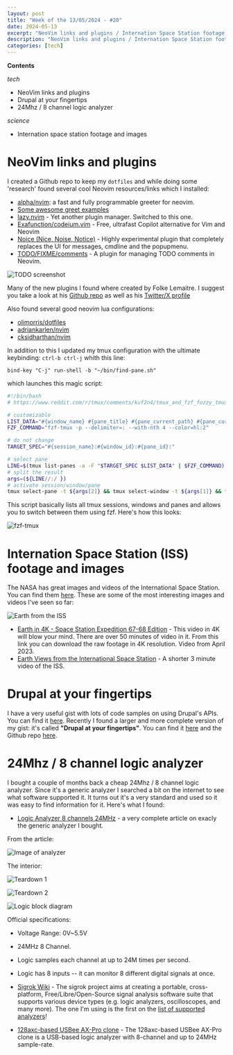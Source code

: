 ```yaml
---
layout: post
title: "Week of the 13/05/2024 - #20"
date: 2024-05-13
excerpt: "NeoVim links and plugins / Internation Space Station footage and images / Drupal at your fingertips / 24Mhz - 8 channel logic analyzer"
description: "NeoVim links and plugins / Internation Space Station footage and images / Drupal at your fingertips / 24Mhz - 8 channel logic analyzer"
categories: [tech]
---
```


**Contents**

*tech*

- NeoVim links and plugins
- Drupal at your fingertips
- 24Mhz / 8 channel logic analyzer

*science*

- Internation space station footage and images

# NeoVim links and plugins

I created a Github repo to keep my `dotfiles` and while doing some 'research' found several cool Neovim resources/links which I installed:

- [alpha/nvim](https://github.com/goolord/alpha-nvim/): a fast and fully programmable greeter for neovim.
- [Some awesome greet examples](https://github.com/goolord/alpha-nvim/discussions/16)
- [lazy.nvim](https://github.com/folke/lazy.nvim) - Yet another plugin manager. Switched to this one.
- [Exafunction/codeium.vim](https://github.com/Exafunction/codeium.vim) - Free, ultrafast Copilot alternative for Vim and Neovim
- [Noice (Nice, Noise, Notice)](https://github.com/folke/noice.nvim) -  Highly experimental plugin that completely replaces the UI for messages, cmdline and the popupmenu.
- [TODO/FIXME/comments](https://github.com/folke/todo-comments.nvim) - A plugin for managing TODO comments in Neovim.

![TODO screenshot](/assets/imgs/2024-05-13/nvim-todo-plugin.png)

Many of the new plugins I found where created by Folke Lemaitre. I suggest you take a look at his [Github repo](https://github.com/folke?tab=repositories) as well as his [Twitter/X profile](https://twitter.com/folke)


Also found several good neovim lua configurations:

- [olimorris/dotfiles](https://github.com/olimorris/dotfiles)
- [adriankarlen/nvim](https://github.com/adriankarlen/nvim/)
- [cksidharthan/nvim](https://github.com/cksidharthan/nvim)

In addition to this I updated my tmux configuration with the ultimate keybinding: `ctrl-b ctrl-j` whith this line:

```
bind-key "C-j" run-shell -b "~/bin/find-pane.sh"
```

which launches this magic script:


```bash
#!/bin/bash
# https://www.reddit.com/r/tmux/comments/kvf2n4/tmux_and_fzf_fuzzy_tmux_sessionwindowpane_switcher/

# customizable
LIST_DATA="#{window_name} #{pane_title} #{pane_current_path} #{pane_current_command}"
FZF_COMMAND="fzf-tmux -p --delimiter=: --with-nth 4 --color=hl:2"

# do not change
TARGET_SPEC="#{session_name}:#{window_id}:#{pane_id}:"

# select pane
LINE=$(tmux list-panes -a -F "$TARGET_SPEC $LIST_DATA" | $FZF_COMMAND) || exit 0
# split the result
args=(${LINE//:/ })
# activate session/window/pane
tmux select-pane -t ${args[2]} && tmux select-window -t ${args[1]} && tmux switch-client -t ${args[0]}
```

This script basically lists all tmux sessions, windows and panes and allows you to switch between them using fzf. Here's how this looks:

![fzf-tmux](/assets/imgs/2024-05-13/tmux-fzf.png)

# Internation Space Station (ISS) footage and images

The NASA has great images and videos of the International Space Station. You can find them [here](https://www.nasa.gov/mission_pages/station/). These are some of the most interesting images and videos I've seen so far:

![Earth from the ISS](/assets/imgs/2024-05-13/iss-01.jpg)
- [Earth in 4K - Space Station Expedition 67-68 Edition](https://images.nasa.gov/details/jsc2023m000111_Earth_in_4K_Space_Station_Expedition_67_68_Edition) - This video in 4K will blow your mind. There are over 50 minutes of video in it. From this link you can download the raw footage in 4K resolution. Video from April 2023.
- [Earth Views from the International Space Station](https://images.nasa.gov/details/Earth%20Views%20from%20the%20International%20Space%20Station) - A shorter 3 minute video of the ISS.

# Drupal at your fingertips

I have a very useful gist with lots of code samples on using Drupal's APIs. You can find it [here](https://gist.github.com/cesarmiquel/48404d99c8f7d9f274705b7a601c5554). Recently I found a larger and more complete version of my gist: it's called **"Drupal at your fingertips"**. You can find it [here](https://selwynpolit.github.io/d9book/) and the Github repo [here](https://github.com/selwynpolit/d9book).

# 24Mhz / 8 channel logic analyzer

I bought a couple of months back a cheap 24Mhz / 8 channel logic analyzer. Since it's a generic analyzer I searched a bit on the internet to see what software supported it. It turns out it's a very standard and used so it was easy to find information for it. Here's what I found:


- [Logic Analyzer 8 channels 24MHz](https://lygte-info.dk/review/Equipment%20Logic%20Analyzer%208%20channels%2024MHz%20UK.html#:~:text=Logic%20Analyzer%208%20channels%2024MHz) - a very complete article on exacly the generic analyzer I bought.

From the article:

![Image of analyzer](/assets/imgs/2024-05-13/DSC_7433.jpg)

The interior:

![Teardown 1](/assets/imgs/2024-05-13/DSC_7424.jpg)


![Teardown 2](/assets/imgs/2024-05-13/DSC_7425.jpg)


![Logic block diagram](/assets/imgs/2024-05-13/chip.png)

Official specifications:
- Voltage Range: 0V~5.5V
- 24MHz 8 Channel.
- Logic samples each channel at up to 24M times per second.
- Logic has 8 inputs -- it can monitor 8 different digital signals at once.

- [Sigrok Wiki](https://sigrok.org/wiki/Main_Page) - The sigrok project aims at creating a portable, cross-platform, Free/Libre/Open-Source signal analysis software suite that supports various device types (e.g. logic analyzers, oscilloscopes, and many more). The one I'm using is the first on the [list of supported analyzers](https://sigrok.org/wiki/Supported_hardware#Logic_analyzers)!
- [128axc-based USBee AX-Pro clone](https://sigrok.org/wiki/128axc-based_USBee_AX-Pro_clone) - The 128axc-based USBee AX-Pro clone is a USB-based logic analyzer with 8-channel and up to 24MHz sample-rate.
